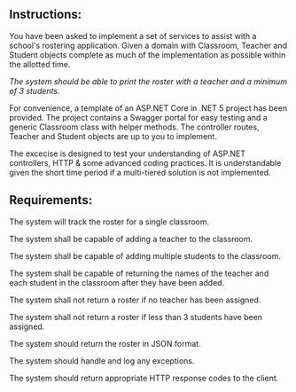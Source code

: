 ## Instructions:

You have been asked to implement a set of services to assist with a school's rostering application.   Given a domain with Classroom, Teacher and Student objects complete as much of the implementation as possible within the allotted time.  

*The system should be able to print the roster with a teacher and a minimum of 3 students.*

For convenience, a template of an ASP.NET Core in .NET 5 project has been provided. The project contains a Swagger portal for easy testing and a generic Classroom class with helper methods. The controller routes, Teacher and Student objects are up to you to implement.

The excecise is designed to test your understanding of ASP.NET controllers, HTTP & some advanced coding practices. It is understandable given the short time period if a multi-tiered solution is not implemented.

## Requirements:

The system will track the roster for a single classroom.

The system shall be capable of adding a teacher to the classroom.

The system shall be capable of adding multiple students to the classroom.

The system shall be capable of returning the names of the teacher and each student in the classroom after they have been added.

The system shall not return a roster if no teacher has been assigned.

The system shall not return a roster if less than 3 students have been assigned.

The system should return the roster in JSON format.

The system should handle and log any exceptions.

The system should return appropriate HTTP response codes to the client.

